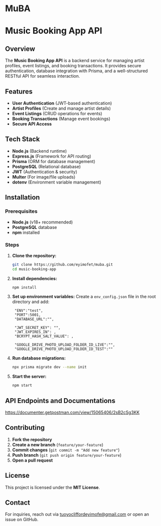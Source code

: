 # MuBA
# Music Booking App API

## Overview
The **Music Booking App API** is a backend service for managing artist profiles, event listings, and booking transactions. It provides secure authentication, database integration with Prisma, and a well-structured RESTful API for seamless interaction.

## Features
- **User Authentication** (JWT-based authentication)
- **Artist Profiles** (Create and manage artist details)
- **Event Listings** (CRUD operations for events)
- **Booking Transactions** (Manage event bookings)
- **Secure API Access**

## Tech Stack
- **Node.js** (Backend runtime)
- **Express.js** (Framework for API routing)
- **Prisma** (ORM for database management)
- **PostgreSQL** (Relational database)
- **JWT** (Authentication & security)
- **Multer** (For image/file uploads)
- **dotenv** (Environment variable management)

## Installation

### Prerequisites
- **Node.js** (v18+ recommended)
- **PostgreSQL** database
- **npm**  installed

### Steps
1. **Clone the repository:**
   ```sh
   git clone https://github.com/eyimofet/muba.git
   cd music-booking-app
   ```
2. **Install dependencies:**
   ```sh
   npm install
   ```
3. **Set up environment variables:**
   Create a `env_config.json` file in the root directory and add:
   ```env
    "ENV":"test",
    "PORT":5001,
    "DATABASE_URL":"",

    "JWT_SECRET_KEY": "",
    "JWT_EXPIRES_IN": ,
    "BCRYPT_HASH_SALT_VALUE": ,

    "GOOGLE_DRIVE_PHOTO_UPLOAD_FOLDER_ID_LIVE":"",
    "GOOGLE_DRIVE_PHOTO_UPLOAD_FOLDER_ID_TEST":""

   ```
4. **Run database migrations:**
   ```sh
   npx prisma migrate dev --name init
   ```
5. **Start the server:**
   ```sh
   npm start
   ```

## API Endpoints and Documentations
https://documenter.getpostman.com/view/15065406/2sB2cSg3KK



## Contributing
1. **Fork the repository**
2. **Create a new branch** (`feature/your-feature`)
3. **Commit changes** (`git commit -m "Add new feature"`)
4. **Push branch** (`git push origin feature/your-feature`)
5. **Open a pull request**

## License
This project is licensed under the **MIT License**.

## Contact
For inquiries, reach out via tuoyocliffordeyimofe@gmail.com or open an issue on GitHub.



